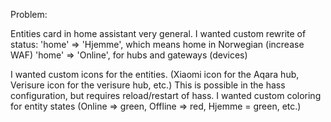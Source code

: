 Problem:

Entities card in home assistant very general.
I wanted custom rewrite of status:
 'home' => 'Hjemme', which means home in Norwegian (increase WAF)
 'home' => 'Online', for hubs and gateways (devices)
 
I wanted custom icons for the entities. (Xiaomi icon for the Aqara hub, Verisure icon for the verisure hub, etc.)
This is possible in the hass configuration, but requires reload/restart of hass.
I wanted custom coloring for entity states (Online => green, Offline => red, Hjemme = green, etc.)


